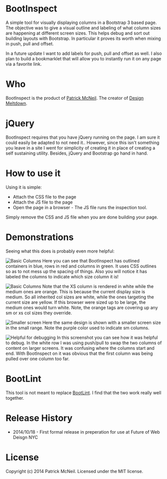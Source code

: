 BootInspect
===========

A simple tool for visually displaying columns in a Bootstrap 3 based page. The objective was to give a visual outline and labeling of what column sizes are happening at different screen sizes. This helps debug and sort out building layouts with Bootstrap. In particular it proves its worth when mixing in push, pull and offset.

In a future update I want to add labels for push, pull and offset as well. I also plan to build a bookmarklet that will allow you to instantly run it on any page via a favorite link.

Who
==============
BootInspect is the product of [Patrick McNeil](http://pmcneil.com). The creator of [Design Meltdown](http://designmeltdown.com). 

jQuery
===========
BootInspect requires that you have jQuery running on the page. I am sure it could easily be adapted to not need it.. However, since this isn't something you leave in a site I went for simplicity of creating it in place of creating a self sustaining utility.  Besides, jQuery and Bootstrap go hand in hand.

How to use it
===========
Using it is simple:

* Attach the CSS file to the page
* Attach the JS file to the page
* Open the page in a browser - The JS file runs the inspection tool. 

Simply remove the CSS and JS file when you are done building your page.

Demonstrations
==================
Seeing what this does is probably even more helpful:

![Basic Columns](https://cloud.githubusercontent.com/assets/2159602/4690006/c47e89b6-56d6-11e4-8d46-836c49559afc.jpg)
Here you can see that BootInspect has outlined containers in blue, rows in red and columns in green. It uses CSS outlines so as to not mess up the spacing of things. Also you will notice it has labeled the columns to indicate which size column it is!

![Basic Columns](https://cloud.githubusercontent.com/assets/2159602/4690006/c47e89b6-56d6-11e4-8d46-836c49559afc.jpg)
Note that the XS column is rendered in white while the medium ones are orange. This is because the current display size is medium. So all inherited col sizes are white, while the ones targeting the current size are yellow. If this browser were sized up to be large, the medium ones would turn white. Note, the orange tags are covering up any sm or xs col sizes they override.

![Smaller screen](https://cloud.githubusercontent.com/assets/2159602/4690009/c4824f60-56d6-11e4-90cb-5dbe8034d188.jpg)
Here the same design is shown with a smaller screen size in the small range. Note the purple color used to indicate sm columns.

![Helpful for debugging](https://cloud.githubusercontent.com/assets/2159602/4690007/c47fbec6-56d6-11e4-9390-b822b1941c76.jpg)
In this screenshot you can see how it was helpful to debug. In the white row I was using push/pull to swap the two columns of content on larger screens. It was confusing where the columns start and end. With BootInspect on it was obvious that the first column was being pulled over one column too far. 

BootLint
===================
This tool is not meant to replace [BootLint](https://github.com/twbs/bootlint). I find that the two work really well together.

Release History
==============
* 2014/10/18 - First formal release in preperation for use at Future of Web Deisgn NYC

License
==============
Copyright (c) 2014 Patrick McNeil. Licensed under the MIT license.
